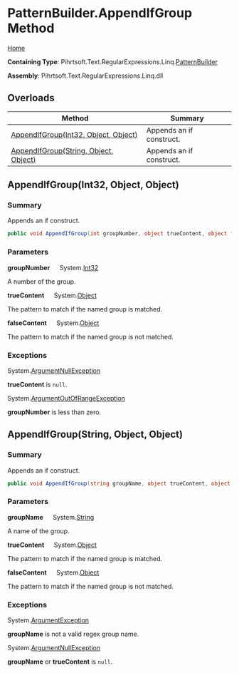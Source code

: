 # PatternBuilder\.AppendIfGroup Method

[Home](../../../../../../README.md)

**Containing Type**: Pihrtsoft\.Text\.RegularExpressions\.Linq\.[PatternBuilder](../README.md)

**Assembly**: Pihrtsoft\.Text\.RegularExpressions\.Linq\.dll

## Overloads

| Method | Summary |
| ------ | ------- |
| [AppendIfGroup(Int32, Object, Object)](#Pihrtsoft_Text_RegularExpressions_Linq_PatternBuilder_AppendIfGroup_System_Int32_System_Object_System_Object_) | Appends an if construct\. |
| [AppendIfGroup(String, Object, Object)](#Pihrtsoft_Text_RegularExpressions_Linq_PatternBuilder_AppendIfGroup_System_String_System_Object_System_Object_) | Appends an if construct\. |

## AppendIfGroup\(Int32, Object, Object\) <a name="Pihrtsoft_Text_RegularExpressions_Linq_PatternBuilder_AppendIfGroup_System_Int32_System_Object_System_Object_"></a>

### Summary

Appends an if construct\.

```csharp
public void AppendIfGroup(int groupNumber, object trueContent, object falseContent)
```

### Parameters

**groupNumber** &emsp; System\.[Int32](https://docs.microsoft.com/en-us/dotnet/api/system.int32)

A number of the group\.

**trueContent** &emsp; System\.[Object](https://docs.microsoft.com/en-us/dotnet/api/system.object)

The pattern to match if the named group is matched\.

**falseContent** &emsp; System\.[Object](https://docs.microsoft.com/en-us/dotnet/api/system.object)

The pattern to match if the named group is not matched\.

### Exceptions

System\.[ArgumentNullException](https://docs.microsoft.com/en-us/dotnet/api/system.argumentnullexception)

**trueContent** is `null`\.

System\.[ArgumentOutOfRangeException](https://docs.microsoft.com/en-us/dotnet/api/system.argumentoutofrangeexception)

**groupNumber** is less than zero\.

## AppendIfGroup\(String, Object, Object\) <a name="Pihrtsoft_Text_RegularExpressions_Linq_PatternBuilder_AppendIfGroup_System_String_System_Object_System_Object_"></a>

### Summary

Appends an if construct\.

```csharp
public void AppendIfGroup(string groupName, object trueContent, object falseContent)
```

### Parameters

**groupName** &emsp; System\.[String](https://docs.microsoft.com/en-us/dotnet/api/system.string)

A name of the group\.

**trueContent** &emsp; System\.[Object](https://docs.microsoft.com/en-us/dotnet/api/system.object)

The pattern to match if the named group is matched\.

**falseContent** &emsp; System\.[Object](https://docs.microsoft.com/en-us/dotnet/api/system.object)

The pattern to match if the named group is not matched\.

### Exceptions

System\.[ArgumentException](https://docs.microsoft.com/en-us/dotnet/api/system.argumentexception)

**groupName** is not a valid regex group name\.

System\.[ArgumentNullException](https://docs.microsoft.com/en-us/dotnet/api/system.argumentnullexception)

**groupName** or **trueContent** is `null`\.

